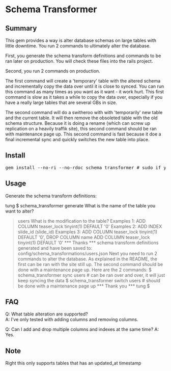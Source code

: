 Schema Transformer
=======

Summary
-------
This gem provides a way is alter database schemas on large tables with little downtime.  You run 2 commands to ultimately alter the database.  

First, you generate the schema transform definitions and commands to be ran later on production.  You will check these files into the rails project.

Second, you run 2 commands on production.

The first command will create a 'temporary' table with the altered schema and incrementally copy the data over until it is close to synced.  You can run this command as many times as you want as it want - it work hurt.  This first command is slow as it takes a while to copy the data over, especially if you have a really large tables that are several GBs in size.

The second command will do a switheroo with with 'temporarily' new table and the current table.  It will then remove the obsoleted table with the old schema structure.  Because it is doing a rename (which can screw up replication on a heavily traffik site), this second command should be ran with maintenance page up.  This second command is fast because it doe a final incremental sync and quickly switches the new table into place.

Install
-------

<pre>
gem install --no-ri --no-rdoc schema_transformer # sudo if you need to
</pre>

Usage
-------

Generate the schema transform definitions:

tung $ schema_transformer generate
What is the name of the table you want to alter?
> users
What is the modification to the table?
Examples 1: 
  ADD COLUMN teaser_lock tinyint(1) DEFAULT '0'
Examples 2: 
  ADD INDEX slide_id (slide_id)
Examples 3: 
  ADD COLUMN teaser_lock tinyint(1) DEFAULT '0', DROP COLUMN name
> ADD COLUMN teaser_lock tinyint(1) DEFAULT '0'
*** Thanks ***
schema transform definitions generated and have been saved to: config/schema_transformations/users.json
Next you need to run 2 commands to alter the database.  As explained in the README, the first can be ran with the site still up.  The second command should be done with a maintenance page up.
Here are the 2 commands:
$ schema_transformer sync users  # can be ran over and over, it will just keep syncing the data
$ schema_transformer switch users # should be done with a maintenance page up
*** Thank you ***
tung $ 

FAQ
-------

Q: What table alteration are supported?  
A: I've only tested with adding columns and removing columns.

Q: Can I add and drop multiple columns and indexes at the same time?
A: Yes.

Note
-------

Right this only supports tables that has an updated_at timestamp